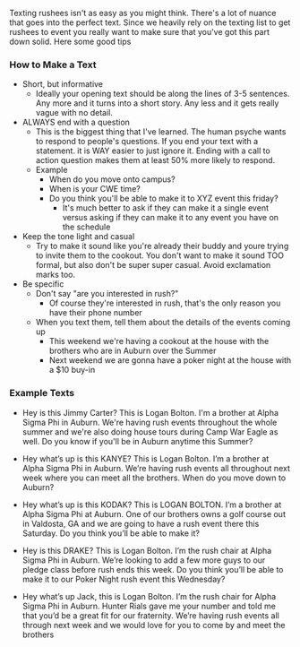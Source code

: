 Texting rushees isn't as easy as you might think. There's a lot of nuance that goes into the perfect text. Since we heavily rely on the texting list to get rushees to event you really want to make sure that you've got this part down solid. Here some good tips

### How to Make a Text
- Short, but informative
	- Ideally your opening text should be along the lines of 3-5 sentences. Any more and it turns into a short story. Any less and it gets really vague with no detail.
- ALWAYS end with a question
	- This is the biggest thing that I've learned. The human psyche wants to respond to people's questions. If you end your text with a statement. it is WAY easier to just ignore it. Ending with a call to action question makes them at least 50% more likely to respond. 
	- Example
		- When do you move onto campus?
		- When is your CWE time?
		- Do you think you'll be able to make it to XYZ event this friday?
			- It's much better to ask if they can make it a single event versus asking if they can make it to any event you have on the schedule
- Keep the tone light and casual
	- Try to make it sound like you're already their buddy and youre trying to invite them to the cookout. You don't want to make it sound TOO formal, but also don't be super super casual. Avoid exclamation marks too. 
- Be specific
	- Don't say "are you interested in rush?"
		- Of course they're interested in rush, that's the only reason you have their phone number
	- When you text them, tell them about the details of the events coming up
		- This weekend we're having a cookout at the house with the brothers who are in Auburn over the Summer
		- Next weekend we are gonna have a poker night at the house with a $10 buy-in

### Example Texts

- Hey is this Jimmy Carter? This is Logan Bolton. I'm a brother at Alpha Sigma Phi in Auburn. We're having rush events throughout the whole summer and we're also doing house tours during Camp War Eagle as well. Do you know if you'll be in Auburn anytime this Summer? 

- Hey what’s up is this KANYE? This is Logan Bolton. I’m a brother at Alpha Sigma Phi in Auburn. We’re having rush events all throughout next week where you can meet all the brothers. When do you move down to Auburn?

- Hey what’s up is this KODAK? This is LOGAN BOLTON. I’m a brother at Alpha Sigma Phi at Auburn. One of our brothers owns a golf course out in Valdosta, GA and we are going to have a rush event there this Saturday. Do you think you’ll be able to make it?

- Hey is this DRAKE? This is Logan Bolton. I’m the rush chair at Alpha Sigma Phi in Auburn. We’re looking to add a few more guys to our pledge class before rush ends this week. Do you think you’ll be able to make it to our Poker Night rush event this Wednesday?

- Hey what’s up Jack, this is Logan Bolton. I’m the rush chair for Alpha Sigma Phi in Auburn. Hunter Rials gave me your number and told me that you’d be a great fit for our fraternity. We’re having rush events all through next week and we would love for you to come by and meet the brothers